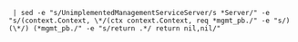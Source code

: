 ` | sed -e "s/UnimplementedManagementServiceServer/s *Server/" -e "s/(context.Context, \*/(ctx context.Context, req *mgmt_pb./" -e "s/) (\*/) (*mgmt_pb./" -e "s/return .*/ return nil,nil/"`